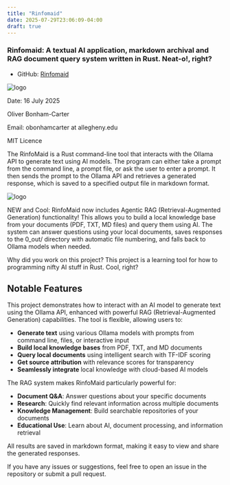 ```yaml
---
title: "Rinfomaid"
date: 2025-07-29T23:06:09-04:00
draft: true
---
```


### Rinfomaid: A textual AI application, markdown archival and RAG document query system written in Rust. Neat-o!, right?

- GitHub: [Rinfomaid](https://github.com/developmentAC/rinfomaid)

![logo](/images/projects/rinfomaid/graphics/rinfomaid_logo.png )


Date: 16 July 2025

Oliver Bonham-Carter

Email: obonhamcarter at allegheny.edu

MIT Licence

The RinfoMaid is a Rust command-line tool that interacts with the Ollama API to generate text using AI models. The program can either take a prompt from the command line, a prompt file, or ask the user to enter a prompt. It then sends the prompt to the Ollama API and retrieves a generated response, which is saved to a specified output file in markdown format.

![logo](/images/projects/rinfomaid/graphics/screenshot.png)

NEW and Cool: RinfoMaid now includes Agentic RAG (Retrieval-Augmented Generation) functionality! This allows you to build a local knowledge base from your documents (PDF, TXT, MD files) and query them using AI. The system can answer questions using your local documents, saves responses to the 0_out/ directory with automatic file numbering, and falls back to Ollama models when needed.

Why did you work on this project? This project is a learning tool for how to programming nifty AI stuff in Rust. Cool, right?

## Notable Features

This project demonstrates how to interact with an AI model to generate text using the Ollama API, enhanced with powerful RAG (Retrieval-Augmented Generation) capabilities. The tool is flexible, allowing users to:

- **Generate text** using various Ollama models with prompts from command line, files, or interactive input
- **Build local knowledge bases** from PDF, TXT, and MD documents
- **Query local documents** using intelligent search with TF-IDF scoring
- **Get source attribution** with relevance scores for transparency
- **Seamlessly integrate** local knowledge with cloud-based AI models

The RAG system makes RinfoMaid particularly powerful for:

- **Document Q&A**: Answer questions about your specific documents
- **Research**: Quickly find relevant information across multiple documents
- **Knowledge Management**: Build searchable repositories of your documents
- **Educational Use**: Learn about AI, document processing, and information retrieval

All results are saved in markdown format, making it easy to view and share the generated responses.

If you have any issues or suggestions, feel free to open an issue in the repository or submit a pull request.
